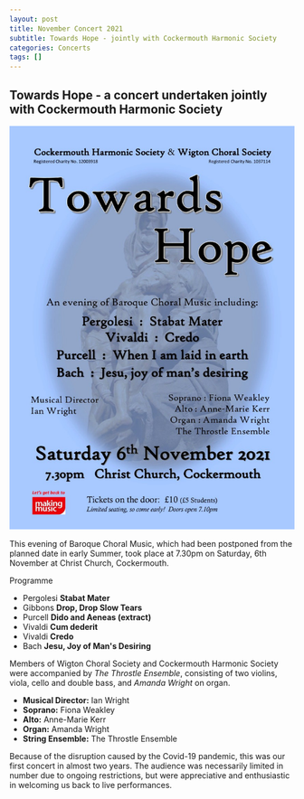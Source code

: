 ```yaml
---
layout: post
title: November Concert 2021
subtitle: Towards Hope - jointly with Cockermouth Harmonic Society
categories: Concerts
tags: []
---
```


## Towards Hope - a concert undertaken jointly with Cockermouth Harmonic Society

![Towards Hope flyer](/assets/images/posters/TowardsHopeFlyer.jpg)

This evening of Baroque Choral Music, which had been postponed from the planned date in early Summer, took place at 7.30pm on Saturday, 6th November at Christ Church, Cockermouth.  

Programme
+ Pergolesi **Stabat Mater**
+ Gibbons  **Drop, Drop Slow Tears**
+ Purcell **Dido and Aeneas (extract)**
+ Vivaldi **Cum dederit**
+ Vivaldi **Credo**
+ Bach **Jesu, Joy of Man's Desiring**

Members of Wigton Choral Society and Cockermouth Harmonic Society were accompanied by _The Throstle Ensemble_, consisting of two violins, viola, cello and double bass, and _Amanda Wright_ on organ.

+ __Musical Director:__ Ian Wright
+ __Soprano:__ Fiona Weakley
+ __Alto:__ Anne-Marie Kerr
+ __Organ:__ Amanda Wright
+ __String Ensemble:__  The Throstle Ensemble

Because of the disruption caused by the Covid-19 pandemic, this was our first concert in almost two years.  The audience was necessarily limited in number due to ongoing restrictions, but were appreciative and enthusiastic in welcoming us back to live performances.
